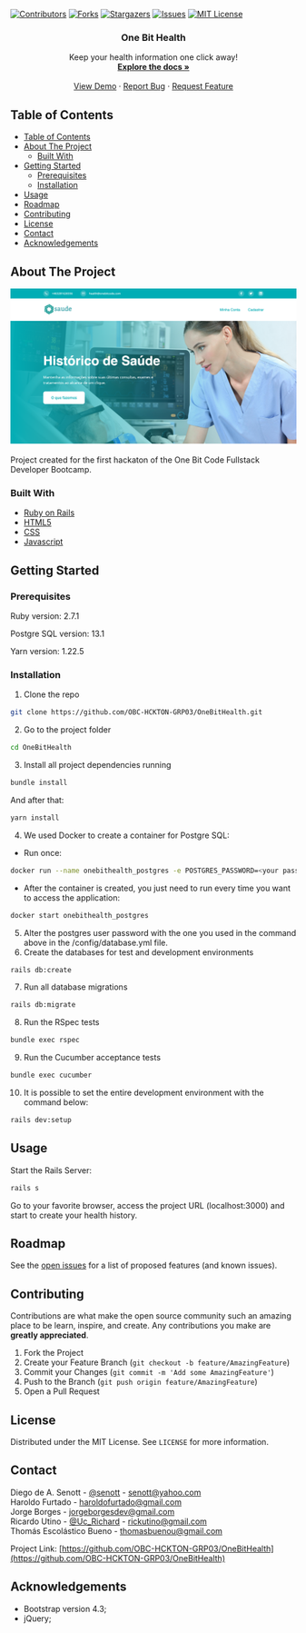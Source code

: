 <!--
*** Thanks for checking out this README Template. If you have a suggestion that would
*** make this better, please fork the repo and create a pull request or simply open
*** an issue with the tag "enhancement".
*** Thanks again! Now go create something AMAZING! :D
-->





<!-- PROJECT SHIELDS -->
<!--
*** I'm using markdown "reference style" links for readability.
*** Reference links are enclosed in brackets [ ] instead of parentheses ( ).
*** See the bottom of this document for the declaration of the reference variables
*** for contributors-url, forks-url, etc. This is an optional, concise syntax you may use.
*** https://www.markdownguide.org/basic-syntax/#reference-style-links
-->
[![Contributors][contributors-shield]][contributors-url]
[![Forks][forks-shield]][forks-url]
[![Stargazers][stars-shield]][stars-url]
[![Issues][issues-shield]][issues-url]
[![MIT License][license-shield]][license-url]

<p align="center">
  <h3 align="center">One Bit Health</h3>

  <p align="center">
    Keep your health information one click away!
    <br />
    <a href="https://github.com/OBC-HCKTON-GRP03/OneBitHealth"><strong>Explore the docs »</strong></a>
    <br />
    <br />
    <a href="#">View Demo</a>
    ·
    <a href="https://github.com/OBC-HCKTON-GRP03/OneBitHealth/issues">Report Bug</a>
    ·
    <a href="https://github.com/OBC-HCKTON-GRP03/OneBitHealth/issues">Request Feature</a>
  </p>
</p>



<!-- TABLE OF CONTENTS -->
## Table of Contents

- [Table of Contents](#table-of-contents)
- [About The Project](#about-the-project)
  - [Built With](#built-with)
- [Getting Started](#getting-started)
  - [Prerequisites](#prerequisites)
  - [Installation](#installation)
- [Usage](#usage)
- [Roadmap](#roadmap)
- [Contributing](#contributing)
- [License](#license)
- [Contact](#contact)
- [Acknowledgements](#acknowledgements)



<!-- ABOUT THE PROJECT -->
## About The Project

[![One Bit Health Screen Shot][product-screenshot]](#)

Project created for the first hackaton of the One Bit Code Fullstack Developer Bootcamp.

### Built With
* [Ruby on Rails](https://rubyonrails.org/)
* [HTML5](https://developer.mozilla.org/en-US/docs/Web/Guide/HTML/HTML5)
* [CSS](https://www.w3.org/Style/CSS/Overview.en.html)
* [Javascript](https://developer.mozilla.org/en-US/docs/Web/JavaScript)

<!-- GETTING STARTED -->
## Getting Started

### Prerequisites

  Ruby version: 2.7.1

  Postgre SQL version: 13.1

  Yarn version: 1.22.5

### Installation

1. Clone the repo
  ```sh
  git clone https://github.com/OBC-HCKTON-GRP03/OneBitHealth.git
  ```
2. Go to the project folder
  ```sh
  cd OneBitHealth
  ```
3. Install all project dependencies running
  ```sh
  bundle install
  ```
  And after that:
  ```sh
  yarn install
  ```
4. We used Docker to create a container for Postgre SQL:
  * Run once:
  ```sh
  docker run --name onebithealth_postgres -e POSTGRES_PASSWORD=<your password> -d -p 5433:5432 postgres:13.1
  ```
  * After the container is created, you just need to run every time you want to access the application:
  ```sh
  docker start onebithealth_postgres
  ```
5. Alter the postgres user password with the one you used in the command above in the /config/database.yml file.
6. Create the databases for test and development environments
  ```sh
  rails db:create
  ```
7. Run all database migrations
  ```sh
  rails db:migrate
  ```
8. Run the RSpec tests
  ```sh
  bundle exec rspec
  ```
9. Run the Cucumber acceptance tests
  ```sh
  bundle exec cucumber
  ```
10. It is possible to set the entire development environment with the command below:
  ```sh
  rails dev:setup
  ```
<!-- USAGE EXAMPLES -->
## Usage
Start the Rails Server:
  ```sh
  rails s
  ```

Go to your favorite browser, access the project URL (localhost:3000) and start to create your health history.


<!-- ROADMAP -->
## Roadmap

See the [open issues](https://github.com/OBC-HCKTON-GRP03/OneBitHealth/issues) for a list of proposed features (and known issues).



<!-- CONTRIBUTING -->
## Contributing

Contributions are what make the open source community such an amazing place to be learn, inspire, and create. Any contributions you make are **greatly appreciated**.

1. Fork the Project
2. Create your Feature Branch (`git checkout -b feature/AmazingFeature`)
3. Commit your Changes (`git commit -m 'Add some AmazingFeature'`)
4. Push to the Branch (`git push origin feature/AmazingFeature`)
5. Open a Pull Request



<!-- LICENSE -->
## License

Distributed under the MIT License. See `LICENSE` for more information.



<!-- CONTACT -->
## Contact

Diego de A. Senott - [@senott](https://twitter.com/senott) - senott@yahoo.com  
Haroldo Furtado - haroldofurtado@gmail.com  
Jorge Borges - jorgeborgesdev@gmail.com  
Ricardo Utino - [@Uc_Richard](https://twitter.com/Uc_Richard) - rickutino@gmail.com  
Thomás Escolástico Bueno - thomasbuenou@gmail.com  

Project Link: [https://github.com/OBC-HCKTON-GRP03/OneBitHealth](https://github.com/OBC-HCKTON-GRP03/OneBitHealth)



<!-- ACKNOWLEDGEMENTS -->
## Acknowledgements
* Bootstrap version 4.3;
* jQuery;




<!-- MARKDOWN LINKS & IMAGES -->
<!-- https://www.markdownguide.org/basic-syntax/#reference-style-links -->
[contributors-shield]: https://img.shields.io/github/contributors/OBC-HCKTON-GRP03/OneBitHealth.svg?style=flat-square
[contributors-url]: https://github.com/OBC-HCKTON-GRP03/OneBitHealth/graphs/contributors
[forks-shield]: https://img.shields.io/github/forks/OBC-HCKTON-GRP03/OneBitHealth.svg?style=flat-square
[forks-url]: https://github.com/OBC-HCKTON-GRP03/OneBitHealth/network/members
[stars-shield]: https://img.shields.io/github/stars/OBC-HCKTON-GRP03/OneBitHealth.svg?style=flat-square
[stars-url]: https://github.com/OBC-HCKTON-GRP03/OneBitHealth/stargazers
[issues-shield]: https://img.shields.io/github/issues/OBC-HCKTON-GRP03/OneBitHealth.svg?style=flat-square
[issues-url]: https://github.com/OBC-HCKTON-GRP03/OneBitHealth/issues
[license-shield]: https://img.shields.io/github/license/OBC-HCKTON-GRP03/OneBitHealth.svg?style=flat-square
[license-url]: https://github.com/OBC-HCKTON-GRP03/OneBitHealth/blob/main/LICENSE.txt
[product-screenshot]: /app/assets/images/homescreen.png
